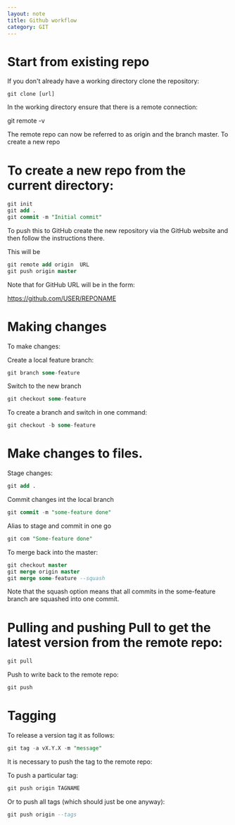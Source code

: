 ```yaml
---
layout: note
title: Github workflow
category: GIT
---
```


# Start from existing repo
If you don't already have a working directory clone the repository:
``` shell
git clone [url]
```
In the working directory ensure that there is a remote connection:

git remote -v

The remote repo can now be referred to as origin and the branch master.
To create a new repo

# To create a new repo from the current directory:
``` sql
git init
git add .
git commit -m "Initial commit"
```
To push this to GitHub create the new repository via the GitHub website and then follow the instructions there.

This will be
``` sql
git remote add origin  URL
git push origin master
```
Note that for GitHub URL will be in the form:

https://github.com/USER/REPONAME

# Making changes
To make changes:

Create a local feature branch:
``` sql
git branch some-feature
```
Switch to the new branch
``` sql
git checkout some-feature
```
To create a branch and switch in one command:
``` sql
git checkout -b some-feature
```
# Make changes to files.

Stage changes:
``` sql
git add .
```
Commit changes int the local branch
``` sql
git commit -m "some-feature done"
```
Alias to stage and commit in one go
``` sql
git com "Some-feature done"
```
To merge back into the master:
``` sql
git checkout master
git merge origin master
git merge some-feature --squash
```
Note that the squash option means that all commits in the some-feature branch are squashed into one commit. 

# Pulling and pushing Pull to get the latest version from the remote repo:
``` sql
git pull
```
Push to write back to the remote repo:
``` sql
git push
```
# Tagging

To release a version tag it as follows:
``` sql
git tag -a vX.Y.X -m "message"
```
It is necessary to push the tag to the remote repo:

To push a particular tag:
``` sql
git push origin TAGNAME
```
Or to push all tags (which should just be one anyway):
``` sql
git push origin --tags
```
